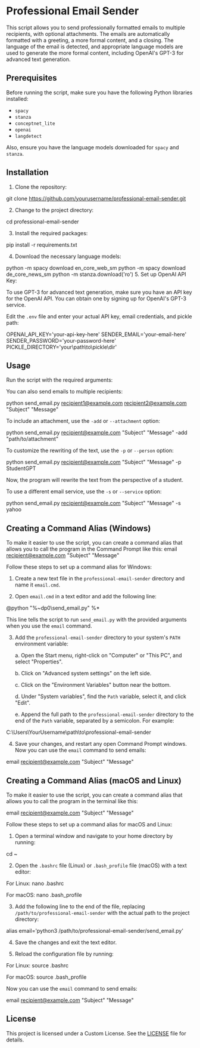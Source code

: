 # Professional Email Sender

This script allows you to send professionally formatted emails to multiple recipients, with optional attachments. The emails are automatically formatted with a greeting, a more formal content, and a closing. The language of the email is detected, and appropriate language models are used to generate the more formal content, including OpenAI's GPT-3 for advanced text generation.

## Prerequisites

Before running the script, make sure you have the following Python libraries installed:

- `spacy`
- `stanza`
- `conceptnet_lite`
- `openai`
- `langdetect`

Also, ensure you have the language models downloaded for `spacy` and `stanza`.

## Installation

1. Clone the repository:

git clone https://github.com/yourusername/professional-email-sender.git

2. Change to the project directory:

cd professional-email-sender

3. Install the required packages:

pip install -r requirements.txt

4. Download the necessary language models:

python -m spacy download en_core_web_sm
python -m spacy download de_core_news_sm
python -m stanza.download('ro')
5. Set up OpenAI API Key:

To use GPT-3 for advanced text generation, make sure you have an API key for the OpenAI API. You can obtain one by signing up for OpenAI's GPT-3 service.

Edit the `.env` file and enter your actual API key, email credentials, and pickle path:

OPENAI_API_KEY='your-api-key-here'
SENDER_EMAIL='your-email-here'
SENDER_PASSWORD='your-password-here'
PICKLE_DIRECTORY='your\path\to\pickle\dir'

## Usage

Run the script with the required arguments:


You can also send emails to multiple recipients:


python send_email.py recipient1@example.com recipient2@example.com "Subject" "Message"

To include an attachment, use the `-add` or `--attachment` option:

python send_email.py recipient@example.com "Subject" "Message" -add "path/to/attachment"

To customize the rewriting of the text, use the `-p` or `--person` option:

python send_email.py recipient@example.com "Subject" "Message" -p StudentGPT

Now, the program will rewrite the text from the perspective of a student.

To use a different email service, use the `-s` or `--service` option:

python send_email.py recipient@example.com "Subject" "Message" -s yahoo

## Creating a Command Alias (Windows)

To make it easier to use the script, you can create a command alias that allows you to call the program in the Command Prompt like this:
email recipient@example.com "Subject" "Message"

Follow these steps to set up a command alias for Windows:

1. Create a new text file in the `professional-email-sender` directory and name it `email.cmd`.

2. Open `email.cmd` in a text editor and add the following line:

@python "%~dp0\send_email.py" %*

This line tells the script to run `send_email.py` with the provided arguments when you use the `email` command.

3. Add the `professional-email-sender` directory to your system's `PATH` environment variable:

   a. Open the Start menu, right-click on "Computer" or "This PC", and select "Properties".
   
   b. Click on "Advanced system settings" on the left side.
   
   c. Click on the "Environment Variables" button near the bottom.
   
   d. Under "System variables", find the `Path` variable, select it, and click "Edit".
   
   e. Append the full path to the `professional-email-sender` directory to the end of the `Path` variable, separated by a semicolon. For example:

C:\Users\YourUsername\path\to\professional-email-sender

4. Save your changes, and restart any open Command Prompt windows. Now you can use the `email` command to send emails:

email recipient@example.com "Subject" "Message"
## Creating a Command Alias (macOS and Linux)

To make it easier to use the script, you can create a command alias that allows you to call the program in the terminal like this:

email recipient@example.com "Subject" "Message"

Follow these steps to set up a command alias for macOS and Linux:

1. Open a terminal window and navigate to your home directory by running:

cd ~

2. Open the `.bashrc` file (Linux) or `.bash_profile` file (macOS) with a text editor:

For Linux:
nano .bashrc

For macOS:
nano .bash_profile


3. Add the following line to the end of the file, replacing `/path/to/professional-email-sender` with the actual path to the project directory:

alias email='python3 /path/to/professional-email-sender/send_email.py'

4. Save the changes and exit the text editor.

5. Reload the configuration file by running:

For Linux:
source .bashrc

For macOS:
source .bash_profile

Now you can use the `email` command to send emails:

email recipient@example.com "Subject" "Message"
## License

This project is licensed under a Custom License. See the [LICENSE](LICENSE.txt) file for details.


